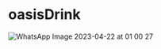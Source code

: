 # oasisDrink

![WhatsApp Image 2023-04-22 at 01 00 27](https://user-images.githubusercontent.com/77476175/233829771-f95db7ee-2fa3-4e05-ad05-d973e91c5007.jpeg)
